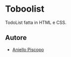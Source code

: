 # Toboolist
TodoList fatta in HTML e CSS.


## Autore

- [Aniello  Piscopo](https://github.com/AnielloPiscopo)

